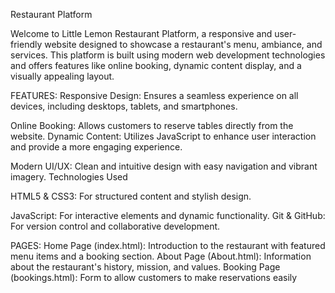 Restaurant Platform

Welcome to Little Lemon Restaurant Platform, a responsive and user-friendly website designed to showcase a restaurant's menu, ambiance, and services. This platform is built using modern web development technologies and offers features like online booking, dynamic content display, and a visually appealing layout.

FEATURES:
Responsive Design: Ensures a seamless experience on all devices, including desktops, tablets, and smartphones.

Online Booking: Allows customers to reserve tables directly from the website.
Dynamic Content: Utilizes JavaScript to enhance user interaction and provide a more engaging experience.

Modern UI/UX: Clean and intuitive design with easy navigation and vibrant imagery.
Technologies Used

HTML5 & CSS3: For structured content and stylish design.

JavaScript: For interactive elements and dynamic functionality.
Git & GitHub: For version control and collaborative development.

PAGES:
Home Page (index.html): Introduction to the restaurant with featured menu items and a booking section.
About Page (About.html): Information about the restaurant's history, mission, and values.
Booking Page (bookings.html): Form to allow customers to make reservations easily
